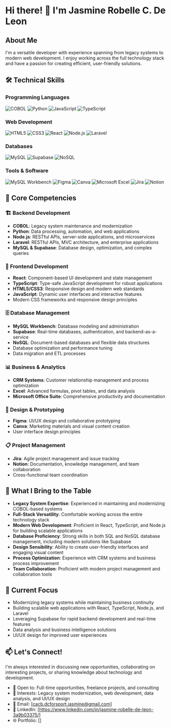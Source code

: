 # Hi there! 👋 I'm Jasmine Robelle C. De Leon

## About Me
I'm a versatile developer with experience spanning from legacy systems to modern web development. I enjoy working across the full technology stack and have a passion for creating efficient, user-friendly solutions.

## 🛠️ Technical Skills

### Programming Languages
![COBOL](https://img.shields.io/badge/COBOL-005CA5?style=for-the-badge&logo=cobol&logoColor=white)
![Python](https://img.shields.io/badge/Python-3776AB?style=for-the-badge&logo=python&logoColor=white)
![JavaScript](https://img.shields.io/badge/JavaScript-F7DF1E?style=for-the-badge&logo=javascript&logoColor=black)
![TypeScript](https://img.shields.io/badge/TypeScript-3178C6?style=for-the-badge&logo=typescript&logoColor=white)

### Web Development
![HTML5](https://img.shields.io/badge/HTML5-E34F26?style=for-the-badge&logo=html5&logoColor=white)
![CSS3](https://img.shields.io/badge/CSS3-1572B6?style=for-the-badge&logo=css3&logoColor=white)
![React](https://img.shields.io/badge/React-61DAFB?style=for-the-badge&logo=react&logoColor=black)
![Node.js](https://img.shields.io/badge/Node.js-339933?style=for-the-badge&logo=node.js&logoColor=white)
![Laravel](https://img.shields.io/badge/Laravel-FF2D20?style=for-the-badge&logo=laravel&logoColor=white)

### Databases
![MySQL](https://img.shields.io/badge/MySQL-4479A1?style=for-the-badge&logo=mysql&logoColor=white)
![Supabase](https://img.shields.io/badge/Supabase-3ECF8E?style=for-the-badge&logo=supabase&logoColor=white)
![NoSQL](https://img.shields.io/badge/NoSQL-4DB33D?style=for-the-badge&logo=mongodb&logoColor=white)

### Tools & Software
![MySQL Workbench](https://img.shields.io/badge/MySQL_Workbench-4479A1?style=for-the-badge&logo=mysql&logoColor=white)
![Figma](https://img.shields.io/badge/Figma-F24E1E?style=for-the-badge&logo=figma&logoColor=white)
![Canva](https://img.shields.io/badge/Canva-00C4CC?style=for-the-badge&logo=canva&logoColor=white)
![Microsoft Excel](https://img.shields.io/badge/Microsoft_Excel-217346?style=for-the-badge&logo=microsoft-excel&logoColor=white)
![Jira](https://img.shields.io/badge/Jira-0052CC?style=for-the-badge&logo=jira&logoColor=white)
![Notion](https://img.shields.io/badge/Notion-000000?style=for-the-badge&logo=notion&logoColor=white)

## 💼 Core Competencies

### 🏗️ **Backend Development**
- **COBOL**: Legacy system maintenance and modernization
- **Python**: Data processing, automation, and web applications
- **Node.js**: RESTful APIs, server-side applications, and microservices
- **Laravel**: RESTful APIs, MVC architecture, and enterprise applications
- **MySQL & Supabase**: Database design, optimization, and complex queries

### 🎨 **Frontend Development**
- **React**: Component-based UI development and state management
- **TypeScript**: Type-safe JavaScript development for robust applications
- **HTML5/CSS3**: Responsive design and modern web standards
- **JavaScript**: Dynamic user interfaces and interactive features
- Modern CSS frameworks and responsive design principles

### 🗄️ **Database Management**
- **MySQL Workbench**: Database modeling and administration
- **Supabase**: Real-time databases, authentication, and backend-as-a-service
- **NoSQL**: Document-based databases and flexible data structures
- Database optimization and performance tuning
- Data migration and ETL processes

### 📊 **Business & Analytics**
- **CRM Systems**: Customer relationship management and process optimization
- **Excel**: Advanced formulas, pivot tables, and data analysis
- **Microsoft Office Suite**: Comprehensive productivity and documentation

### 🎨 **Design & Prototyping**
- **Figma**: UI/UX design and collaborative prototyping
- **Canva**: Marketing materials and visual content creation
- User interface design principles

### 📋 **Project Management**
- **Jira**: Agile project management and issue tracking
- **Notion**: Documentation, knowledge management, and team collaboration
- Cross-functional team coordination

## 🌟 What I Bring to the Table

- **Legacy System Expertise**: Experienced in maintaining and modernizing COBOL-based systems
- **Full-Stack Versatility**: Comfortable working across the entire technology stack
- **Modern Web Development**: Proficient in React, TypeScript, and Node.js for building scalable applications
- **Database Proficiency**: Strong skills in both SQL and NoSQL database management, including modern solutions like Supabase
- **Design Sensibility**: Ability to create user-friendly interfaces and engaging visual content
- **Process Optimization**: Experience with CRM systems and business process improvement
- **Team Collaboration**: Proficient with modern project management and collaboration tools

## 🔧 Current Focus
- Modernizing legacy systems while maintaining business continuity
- Building scalable web applications with React, TypeScript, Node.js, and Laravel
- Leveraging Supabase for rapid backend development and real-time features
- Data analysis and business intelligence solutions
- UI/UX design for improved user experiences

## 📫 Let's Connect!

I'm always interested in discussing new opportunities, collaborating on interesting projects, or sharing knowledge about technology and development.

- 💼 Open to: Full-time opportunities, freelance projects, and consulting
- 🎯 Interests: Legacy system modernization, web development, data analysis, and UI/UX design
- 📧 Email: [cacb.dcforsport.jasmine@gmail.com]
- 💼 LinkedIn: [https://www.linkedin.com/in/jasmine-robelle-de-leon-3a9b03375/]
- 🌐 Portfolio: []

